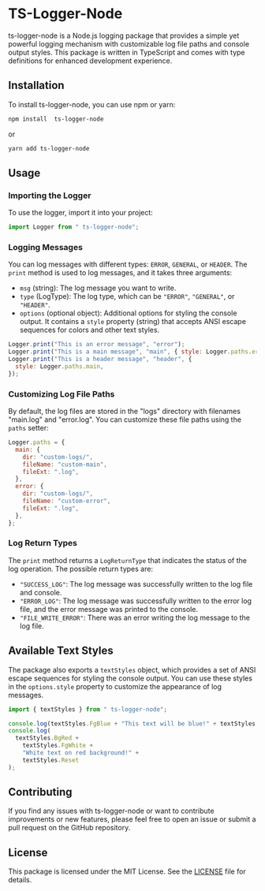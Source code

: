 # TS-Logger-Node

ts-logger-node is a Node.js logging package that provides a simple yet powerful logging mechanism with customizable log file paths and console output styles. This package is written in TypeScript and comes with type definitions for enhanced development experience.

## Installation

To install ts-logger-node, you can use npm or yarn:

```bash
npm install  ts-logger-node
```

or

```bash
yarn add ts-logger-node
```

## Usage

### Importing the Logger

To use the logger, import it into your project:

```javascript
import Logger from " ts-logger-node";
```

### Logging Messages

You can log messages with different types: `ERROR`, `GENERAL`, or `HEADER`. The `print` method is used to log messages, and it takes three arguments:

- `msg` (string): The log message you want to write.
- `type` (LogType): The log type, which can be `"ERROR"`, `"GENERAL"`, or `"HEADER"`.
- `options` (optional object): Additional options for styling the console output. It contains a `style` property (string) that accepts ANSI escape sequences for colors and other text styles.

```javascript
Logger.print("This is an error message", "error");
Logger.print("This is a main message", "main", { style: Logger.paths.error });
Logger.print("This is a header message", "header", {
  style: Logger.paths.main,
});
```

### Customizing Log File Paths

By default, the log files are stored in the "logs" directory with filenames "main.log" and "error.log". You can customize these file paths using the `paths` setter:

```javascript
Logger.paths = {
  main: {
    dir: "custom-logs/",
    fileName: "custom-main",
    fileExt: ".log",
  },
  error: {
    dir: "custom-logs/",
    fileName: "custom-error",
    fileExt: ".log",
  },
};
```

### Log Return Types

The `print` method returns a `LogReturnType` that indicates the status of the log operation. The possible return types are:

- `"SUCCESS_LOG"`: The log message was successfully written to the log file and console.
- `"ERROR_LOG"`: The log message was successfully written to the error log file, and the error message was printed to the console.
- `"FILE_WRITE_ERROR"`: There was an error writing the log message to the log file.

## Available Text Styles

The package also exports a `textStyles` object, which provides a set of ANSI escape sequences for styling the console output. You can use these styles in the `options.style` property to customize the appearance of log messages.

```javascript
import { textStyles } from " ts-logger-node";

console.log(textStyles.FgBlue + "This text will be blue!" + textStyles.Reset);
console.log(
  textStyles.BgRed +
    textStyles.FgWhite +
    "White text on red background!" +
    textStyles.Reset
);
```

## Contributing

If you find any issues with ts-logger-node or want to contribute improvements or new features, please feel free to open an issue or submit a pull request on the GitHub repository.

## License

This package is licensed under the MIT License. See the [LICENSE](LICENSE) file for details.
